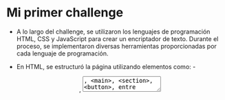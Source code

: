 <h1>Mi primer challenge</h1> 

- A lo largo del challenge, se utilizaron los lenguajes de programación HTML, CSS y JavaScript para crear un encriptador de texto. Durante el proceso, se implementaron diversas herramientas proporcionadas por cada lenguaje de programación.

- En HTML, se estructuró la página utilizando elementos como:
  -<header>, <textarea>, <main>, <section>, <button>, entre otros. 
  -Estos elementos formaron la base de la interfaz de usuario y permitieron la interacción con el texto a encriptar o desencriptar.

- Con CSS, se personalizó la página con fondos, tamaños, posiciones, márgenes, colores, imágenes, entre otros, para lograr una visualización atractiva, estructurada y coherente con los requisitos del challenge.

- En la parte de JavaScript, se utilizaron herramientas como document.querySelector() para manipular los elementos del DOM, y se implementaron funciones para encriptar o desencriptar el texto, así como también para mostrar el resultado en otro <textarea> y copiarlo al portapapeles.

- Este proyecto me permitió adquirir experiencia práctica en el desarrollo web y mejorar mis habilidades en HTML, CSS y JavaScript. Aprendí a enfrentar desafíos técnicos, a implementar soluciones efectivas y a trabajar de manera eficiente con las herramientas proporcionadas por cada lenguaje de programación
